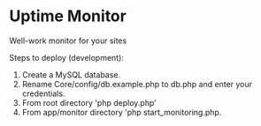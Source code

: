 # Uptime Monitor
Well-work monitor for your sites

Steps to deploy (development):
1. Create a MySQL database.
2. Rename Core/config/db.example.php to db.php and enter your credentials.
3. From root directory 'php deploy.php'
4. From app/monitor directory 'php start_monitoring.php.
